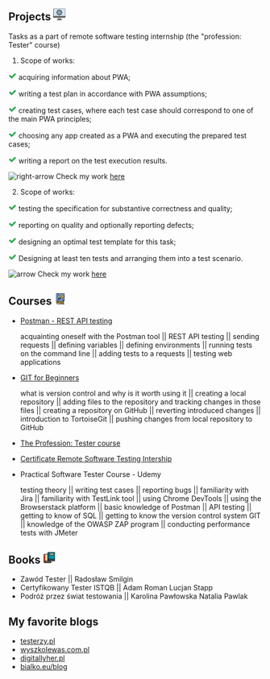 ## **Projects** ![Alt text](binary-program.png)

Tasks as a part of remote software testing internship (the "profession: Tester" course)

1. Scope of works:

![Alt text](check-2.png) acquiring information about PWA;

![Alt text](check-3.png) writing a test plan in accordance with PWA assumptions;

![Alt text](check-4.png) creating test cases, where each test case should correspond to one of the main PWA principles;

![Alt text](check-5.png) choosing any app created as a PWA and executing the prepared test cases;

![Alt text](check-6.png) writing a report on the test execution results.

![right-arrow](https://github.com/agnieszka19882/Repozytorium_Agnieszka_Ilinska/assets/132834736/c04c677b-c915-4cac-ab3a-47e933694df6)    Check my work [here](https://docs.google.com/spreadsheets/d/1hAcqFeDmrII07bAasipygr_fTDeJqqfH/edit?usp=drive_link&ouid=104107815686527296524&rtpof=true&sd=true)

2. Scope of works:

![Alt text](check-5.png)  testing the specification for substantive correctness and quality; 

![Alt text](check-6.png)  reporting on quality and optionally reporting defects; 

![Alt text](check-6.png)  designing an optimal test template for this task; 

![Alt text](check-6.png)  Designing at least ten tests and arranging them into a test scenario.

![arrow](https://github.com/agnieszka19882/Repozytorium_Agnieszka_Ilinska/assets/132834736/918b3534-2758-4788-909e-5ea9d7ff422f)  Check my work [here](https://docs.google.com/spreadsheets/d/1Gl17JbQzXLryAW5nPIMUWahwxHP0P4zH/edit?usp=sharing&ouid=104107815686527296524&rtpof=true&sd=true)

## **Courses** ![Alt text](search-book.png)

- [Postman - REST API testing](https://www.udemy.com/certificate/UC-23a52995-514f-4c0f-86eb-213f89f1512b/)

  acquainting oneself with the Postman tool || REST API testing || sending requests || defining variables || defining environments || running tests on the command line || adding tests to a requests || testing web applications
- [GIT for Beginners](https://www.udemy.com/certificate/UC-abccd7f4-638d-49a3-9534-c0227cfbde4f/)

  what is version control and why is it worth using it  ||  creating a local repository  ||  adding files to the repository and tracking changes in those files  ||  creating a repository on GitHub  ||  reverting introduced changes  ||  introduction to TortoiseGit  || pushing changes from local repository to GitHub
- [The Profession: Tester course](http://edu.ittraining.pl/pokaz_dyplom/en/8549)
- [Certificate Remote Software Testing Intership](http://edu.ittraining.pl/pokaz_dyplom/en/8730)
- Practical Software Tester Course - Udemy

  testing theory  ||  writing test cases  || reporting bugs  ||  familiarity with Jira  ||  familiarity with TestLink tool  ||  using Chrome DevTools  ||  using the    Browserstack platform  ||  basic knowledge of Postman  ||  API testing  ||  getting to know of SQL  ||  getting to know the version control system GIT                ||  knowledge of the OWASP ZAP program  || conducting performance tests with JMeter

## **Books** ![Alt text](books-1.png)

- Zawód Tester || Radosław Smilgin
- Certyfikowany Tester ISTQB || Adam Roman Lucjan Stapp
- Podróż przez świat testowania || Karolina Pawłowska Natalia Pawlak

## **My favorite blogs**

- [testerzy.pl](https://testerzy.pl/)
- [wyszkolewas.com.pl](https://www.wyszkolewas.com.pl/)
- [digitallyher.pl](https://digitallyher.pl/)
- [bialko.eu/blog](https://bialko.eu/blog/)
